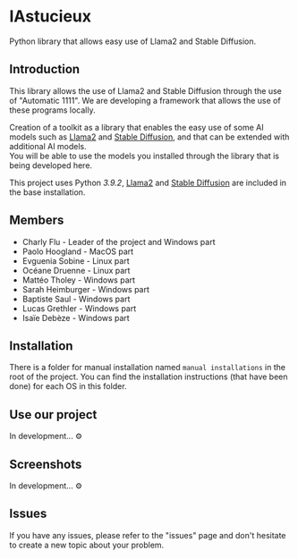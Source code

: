 # IAstucieux
Python library that allows easy use of Llama2 and Stable Diffusion.


## Introduction
This library allows the use of Llama2 and Stable Diffusion through the use of "Automatic 1111". We are developing a framework that allows the use of these programs locally.

Creation of a toolkit as a library that enables the easy use of some AI models
such as [Llama2](https://github.com/facebookresearch/llama) and [Stable Diffusion](https://github.com/CompVis/stable-diffusion), and that can be extended with additional AI models.<br/>
You will be able to use the models you installed through the library that is being developed here.

This project uses Python *3.9.2*, [Llama2](https://github.com/facebookresearch/llama) and [Stable Diffusion](https://github.com/CompVis/stable-diffusion) are included in the base installation.


## Members 
- Charly Flu - Leader of the project and Windows part
- Paolo Hoogland - MacOS part 
- Evguenia Sobine - Linux part 
- Océane Druenne - Linux part 
- Mattéo Tholey - Windows part 
- Sarah Heimburger - Windows part
- Baptiste Saul - Windows part 
- Lucas Grethler - Windows part 
- Isaïe Debèze - Windows part 


## Installation

There is a folder for manual installation named `manual installations` in the root of the project. You can find the installation instructions (that have been done) for each OS in this folder.

## Use our project 

In development... ⚙

## Screenshots 

In development... ⚙

## Issues 
If you have any issues, please refer to the "issues" page and don't hesitate to create a new topic about your problem.
